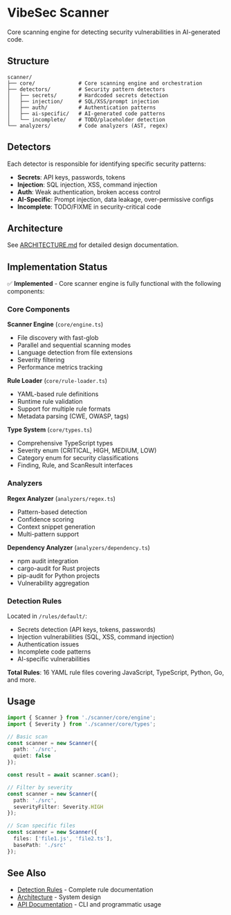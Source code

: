 # VibeSec Scanner

Core scanning engine for detecting security vulnerabilities in AI-generated code.

## Structure

```
scanner/
├── core/              # Core scanning engine and orchestration
├── detectors/         # Security pattern detectors
│   ├── secrets/       # Hardcoded secrets detection
│   ├── injection/     # SQL/XSS/prompt injection
│   ├── auth/          # Authentication patterns
│   ├── ai-specific/   # AI-generated code patterns
│   └── incomplete/    # TODO/placeholder detection
└── analyzers/         # Code analyzers (AST, regex)
```

## Detectors

Each detector is responsible for identifying specific security patterns:

- **Secrets**: API keys, passwords, tokens
- **Injection**: SQL injection, XSS, command injection
- **Auth**: Weak authentication, broken access control
- **AI-Specific**: Prompt injection, data leakage, over-permissive configs
- **Incomplete**: TODO/FIXME in security-critical code

## Architecture

See [ARCHITECTURE.md](../docs/ARCHITECTURE.md) for detailed design documentation.

## Implementation Status

✅ **Implemented** - Core scanner engine is fully functional with the following components:

### Core Components

**Scanner Engine** (`core/engine.ts`)
- File discovery with fast-glob
- Parallel and sequential scanning modes
- Language detection from file extensions
- Severity filtering
- Performance metrics tracking

**Rule Loader** (`core/rule-loader.ts`)
- YAML-based rule definitions
- Runtime rule validation
- Support for multiple rule formats
- Metadata parsing (CWE, OWASP, tags)

**Type System** (`core/types.ts`)
- Comprehensive TypeScript types
- Severity enum (CRITICAL, HIGH, MEDIUM, LOW)
- Category enum for security classifications
- Finding, Rule, and ScanResult interfaces

### Analyzers

**Regex Analyzer** (`analyzers/regex.ts`)
- Pattern-based detection
- Confidence scoring
- Context snippet generation
- Multi-pattern support

**Dependency Analyzer** (`analyzers/dependency.ts`)
- npm audit integration
- cargo-audit for Rust projects
- pip-audit for Python projects
- Vulnerability aggregation

### Detection Rules

Located in `/rules/default/`:
- Secrets detection (API keys, tokens, passwords)
- Injection vulnerabilities (SQL, XSS, command injection)
- Authentication issues
- Incomplete code patterns
- AI-specific vulnerabilities

**Total Rules**: 16 YAML rule files covering JavaScript, TypeScript, Python, Go, and more.

## Usage

```typescript
import { Scanner } from './scanner/core/engine';
import { Severity } from './scanner/core/types';

// Basic scan
const scanner = new Scanner({
  path: './src',
  quiet: false
});

const result = await scanner.scan();

// Filter by severity
const scanner = new Scanner({
  path: './src',
  severityFilter: Severity.HIGH
});

// Scan specific files
const scanner = new Scanner({
  files: ['file1.js', 'file2.ts'],
  basePath: './src'
});
```

## See Also

- [Detection Rules](../docs/DETECTION_RULES.md) - Complete rule documentation
- [Architecture](../docs/ARCHITECTURE.md) - System design
- [API Documentation](../docs/API.md) - CLI and programmatic usage

